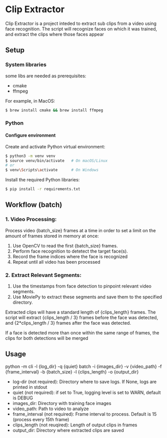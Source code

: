 # Clip Extractor

Clip Extractor is a project inteded to extract sub clips from a video using face recognition. The script will recognize faces on which it was trained, and extract the clips where those faces appear

## Setup

### System libraries

some libs are needed as prerequisites:
- cmake
- ffmpeg

For example, in MacOS:
```sh
$ brew install cmake && brew install ffmpeg
```

### Python
#### Configure environment

Create and activate Python virtual environment:
```sh
$ python3 -m venv venv
$ source venv/bin/activate   # On macOS/Linux
# or
$ venv\Scripts\activate      # On Windows
```

Install the required Python libraries:
```sh
$ pip install -r requirements.txt
```

## Workflow (batch)

### 1.	Video Processing:

Process video {batch_size} frames at a time in order to set a limit on the amount of frames stored in memory at once:

1) Use OpenCV to read the first {batch_size} frames.
2) Perform face recognition to detetect the target face(s).
3) Record the frame indices where the face is recognized
4) Repeat until all video has been processed


### 2.	Extract Relevant Segments:
1) Use the timestamps from face detection to pinpoint relevant video segments.
2)	Use MoviePy to extract these segments and save them to the specified directory.

Extracted clips will have a standard length of {clips_length} frames. The script will extract {clips_length / 3} frames before the face was detected, and {2*clips_length / 3} frames after the face was detected.

If a face is detected more than once within the same range of frames, the clips for both detections will be merged

## Usage

python -m cli -l {log_dir} -q {quiet} batch -i {images_dir} -v {video_path} -f {frame_interval} -b {batch_size} -l {clips_length} -o {output_dir}

- log-dir (not required): Directory where to save logs. If None, logs are printed in stdout
- quiet (not required): if set to True, logging level is set to WARN, default is DEBUG
- images_dir: Directory with training face images
- video_path: Path to video to analyze
- frame_interval (not required): Frame interval to process. Default is 15 (process every 15th frame)
- clips_length (not reuqired): Length of output clips in frames
- output_dir: Directory where extracted clips are saved